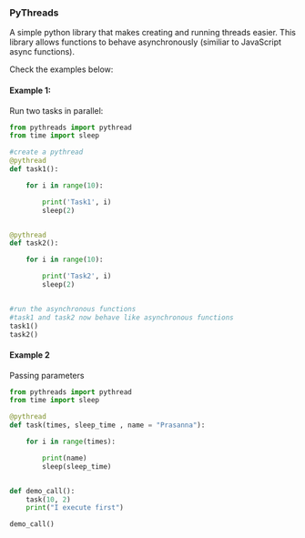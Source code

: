 ### PyThreads
A simple python library that makes creating and running threads easier. This library allows functions to behave 
asynchronously (similiar to JavaScript async functions).

Check the examples below:

#### Example 1:
Run two tasks in parallel:

```python
from pythreads import pythread
from time import sleep

#create a pythread
@pythread
def task1():

    for i in range(10):

        print('Task1', i)
        sleep(2)


@pythread
def task2():

    for i in range(10):

        print('Task2', i)
        sleep(2)


#run the asynchronous functions
#task1 and task2 now behave like asynchronous functions
task1()
task2()

```

#### Example 2
Passing parameters

```python
from pythreads import pythread
from time import sleep

@pythread
def task(times, sleep_time , name = "Prasanna"):

    for i in range(times):

        print(name)
        sleep(sleep_time)


def demo_call():
    task(10, 2)
    print("I execute first")

demo_call()
```



